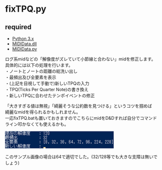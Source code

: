 # fixTPQ.py

## required
* [Python 3.x](https://www.python.org/downloads/windows/)
* [MIDIData.dll](https://openmidiproject.osdn.jp/MIDIDataLibrary.html)
* [MIDIData.py](https://github.com/switchworks/MIDIData.py)


ログ系midなどの「解像度がズレていて小節線と合わない」midを修正します。  
具体的には以下の処理を行います。  
・ノートとノートの距離の総洗い出し  
・最頻出及び全要素を表示  
・(上記を目視して手動で)新しいTPQの入力  
・TPQ(Ticks Per Quarter Note)の書き換え  
・新しいTPQに合わせたテンポイベントの修正  

「大きすぎる値は無視」「綺麗そうな公約数を見つける」というコツを掴めば  
綺麗なmidを得られるかもしれません。  
一応fixTPQ.batも置いておきますのでこちらにmidをD&Dすれば自分でコマンドライン叩かなくても使えるかも。

![fixTPQ](https://github.com/switchworks/MIDIData.py/blob/main/fixTPQ/fixTPQ.png?raw=true)

このサンプル画像の場合は64で適切でした。(32/128等でも大きな支障は無いでしょう)
